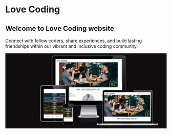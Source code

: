 # Love Coding
## Welcome to Love Coding website

Connect with fellow coders, share experiences, and build lasting friendships within our vibrant and inclusive coding community.

<img src="assets/images/love-coding.png">
